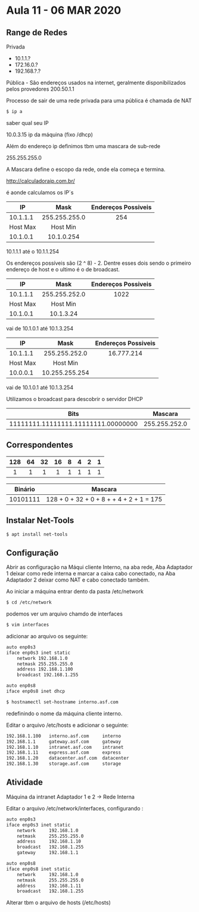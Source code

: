 # Aula 11 - 06 MAR 2020

## Range de Redes

Privada
* 10.1.1.?
* 172.16.0.?
* 192.168.?.?

Pública - São endereços usados na internet, geralmente disponibilizados pelos provedores
200.50.1.1

Processo de sair de uma rede privada para uma pública é chamada de NAT

```bash
$ ip a
```

saber qual seu IP

10.0.3.15 ip da máquina (fixo /dhcp)

Além do endereço ip definimos tbm uma mascara de sub-rede

255.255.255.0

A Mascara define o escopo da rede, onde ela começa e termina.

<http://calculadoraip.com.br/>

é aonde calculamos os IP´s


| IP            | Mask          | Endereços Possiveis    |
| ------------- |:-------------:|:----------------------:|
| 10.1.1.1      | 255.255.255.0 | 254                   |
| Host Max      | Host Min      |                        |
| 10.1.0.1      | 10.1.0.254    |                        |

10.1.1.1 até o 10.1.1.254

Os endereços possíveis são (2 ^ 8) - 2. Dentre esses dois sendo o primeiro endereço de host e o ultimo é o de broadcast.

| IP            | Mask          | Endereços Possiveis    |
| ------------- |:-------------:|:----------------------:|
| 10.1.1.1      | 255.255.252.0 | 1022                   |
| Host Max      | Host Min      |                        |
| 10.1.0.1      | 10.1.3.24     |                        |

vai de 10.1.0.1 até 10.1.3.254

| IP            | Mask          | Endereços Possiveis    |
| ------------- |:-------------:|:----------------------:|
| 10.1.1.1      | 255.255.252.0 | 16.777.214             |
| Host Max      | Host Min      |                        |
| 10.0.0.1      | 10.255.255.254|                        |

vai de 10.1.0.1 até 10.1.3.254

Utilizamos o broadcast para descobrir o servidor DHCP

| Bits                                |   Mascara      |
|:-----------------------------------:|:--------------:|
| 11111111.11111111.11111111.00000000 | 255.255.252.0  |

## Correspondentes

|128| 64| 32| 16| 8 | 4 | 2 | 1 |
|:-:|:-:|:-:|:-:|:-:|:-:|:-:|:-:|
| 1 | 1 | 1 | 1 | 1 | 1 | 1 | 1 |

| Binário|   Mascara                                |
|:------:|:----------------------------------------:|
|10101111| 128 + 0 + 32 + 0 + 8 + + 4 + 2 + 1 = 175 | 

## Instalar Net-Tools

```bash
$ apt install net-tools
```

## Configuração

Abrir as configuração na Máqui cliente Interno, na aba rede, Aba Adaptador 1 deixar como rede interna e marcar a caixa cabo conectado, na Aba Adaptador 2 deixar como NAT e cabo conectado também.

Ao iniciar a máquina entrar dento da pasta /etc/network

```bash
$ cd /etc/network
```

podemos ver um arquivo chamdo de interfaces

```bash
$ vim interfaces
```

adicionar ao arquivo os seguinte:

```bash
auto enp0s3
iface enp0s3 inet static
    network 192.168.1.0
    netmask 255.255.255.0
    address 192.168.1.100
    broadcast 192.168.1.255

auto enp0s8
iface enp0s8 inet dhcp
```

```bash
$ hostnamectl set-hostname interno.asf.com
```

redefinindo o nome da máquina cliente interno.

Editar o arquivo /etc/hosts e adicionar o seguinte:

```bash
192.168.1.100   interno.asf.com     interno
192.168.1.1     gateway.asf.com     gateway
192.168.1.10    intranet.asf.com    intranet
192.168.1.11    express.asf.com     express
192.168.1.20    datacenter.asf.com  datacenter
192.168.1.30    storage.asf.com     storage
```

## Atividade

Máquina da intranet
Adaptador 1 e 2 -> Rede Interna

Editar o arquivo /etc/network/interfaces, configurando :

```bash
auto enp0s3
iface enp0s3 inet static
    network     192.168.1.0
    netmask     255.255.255.0
    address     192.168.1.10
    broadcast   192.168.1.255
    gateway     192.168.1.1
```

```bash
auto enp0s8
iface enp0s8 inet static
    network     192.168.1.0
    netmask     255.255.255.0
    address     192.168.1.11
    broadcast   192.168.1.255    
```

Alterar tbm o arquivo de hosts (/etc/hosts)
